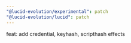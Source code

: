 ```yaml
---
"@lucid-evolution/experimental": patch
"@lucid-evolution/lucid": patch
---
```


feat: add credential, keyhash, scripthash effects
